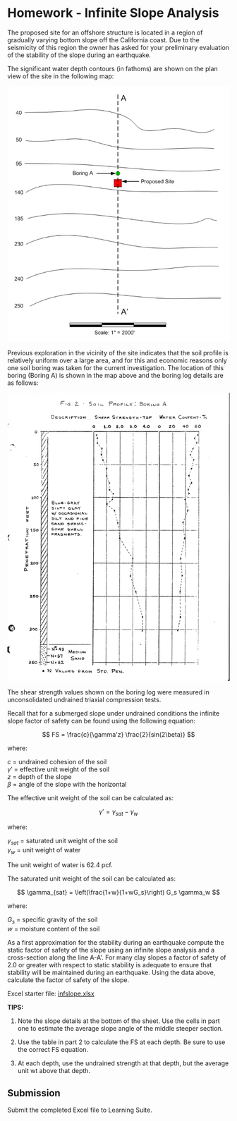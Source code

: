 # Homework - Infinite Slope Analysis

The proposed site for an offshore structure is located in a region of gradually varying bottom slope off the California coast.  Due to the seismicity of this region the owner has asked for your preliminary evaluation of the stability of the slope during an earthquake.

The significant water depth contours (in fathoms) are shown on the plan view of the site in the following map:

![infslope_fig1.png](infslope_fig1.png)
 
Previous exploration in 
the vicinity of the site indicates that the soil profile is relatively uniform over a large area, and for this and 
economic reasons only one soil boring was taken for the current investigation. The location of this boring (Boring A)
is shown in the map above and the boring log details are as follows:

![infslope_fig2.gif](infslope_fig2.gif)

The shear strength values shown on the boring log were 
measured in unconsolidated undrained triaxial compression tests.

Recall that for a submerged slope under undrained conditions the infinite slope factor of safety can be found using the following equation:

$$
FS = \frac{c}{\gamma'z} \frac{2}{sin(2\beta)}
$$

where:

$c$ = undrained cohesion of the soil<br>
$\gamma'$ = effective unit weight of the soil<br>
$z$ = depth of the slope<br>
$\beta$ = angle of the slope with the horizontal

The effective unit weight of the soil can be calculated as:

$$
\gamma' = \gamma_{sat} - \gamma_w
$$

where:

$\gamma_{sat}$ = saturated unit weight of the soil<br>
$\gamma_w$ = unit weight of water

The unit weight of water is 62.4 pcf.

The saturated unit weight of the soil can be calculated as:

$$
\gamma_{sat} = \left(\frac{1+w}{1+wG_s}\right) G_s \gamma_w
$$

where:

$G_s$ = specific gravity of the soil<br>
$w$ = moisture content of the soil

As a first approximation for the stability during an earthquake compute the static factor of safety of the slope 
using an infinite slope analysis and a cross-section along the line A-A'.  For many clay slopes a factor of safety 
of 2.0 or greater with respect to static stability is adequate to ensure that stability will be maintained during an 
earthquake. Using the data above, calculate the factor of safety of the slope.

Excel starter file: [infslope.xlsx](infslope.xlsx)

**TIPS:**

1) Note the slope details at the bottom of the sheet. Use the cells in part one to 
   estimate the 
   average slope 
   angle of the middle steeper section.

2) Use the table in part 2 to calculate the FS at each depth. Be sure to use the correct FS equation.

3) At each depth, use the undrained strength at that depth, but the average unit wt above that depth.

## Submission

Submit the completed Excel file to Learning Suite.